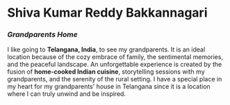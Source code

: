 # **Shiva Kumar Reddy Bakkannagari**
### *Grandparents Home*

I like going to **Telangana, India**, to see my grandparents. It is an ideal location because of the cozy embrace of family, the sentimental memories, and the peaceful landscape. An unforgettable experience is created by the fusion of **home-cooked Indian cuisine**, storytelling sessions with my grandparents, and the serenity of the rural setting. I have a special place in my heart for my grandparents' house in Telangana since it is a location where I can truly unwind and be inspired.




